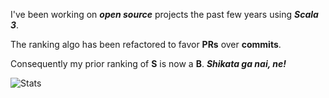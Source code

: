 <!--- top commit numnber: 12749 -->

I've been working on ***open source*** projects the past few years using ***Scala 3***.

The ranking algo has been refactored to favor **PRs** over **commits**.

Consequently my prior ranking of **S** is now a **B**. ***Shikata ga nai, ne!***

![Stats](https://github-readme-stats.vercel.app/api?username=objektwerks&show_icons=true&hide_border=true)
 
